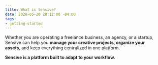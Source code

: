 ```yaml
---
title: What is Sensive?
date: 2020-05-20 20:12:00 -04:00
tags:
- getting-started
---
```


Whether you are operating a freelance business, an agency, or a startup, Sensive can help you **manage your creative projects, organize your assets**, and keep everything centralized in one platform.

**Sensive is a platform built to adapt to your workflow.**